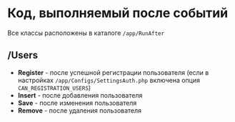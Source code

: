 # Код, выполняемый после событий
Все классы расположены в каталоге `/app/RunAfter`

## /Users
- **Register** - после успешной регистрации пользователя (если в настройках `/app/Configs/SettingsAuth.php` включена опция `CAN_REGISTRATION_USERS`)
- **Insert** - после добавления пользователя
- **Save** - после изменения пользователя
- **Remove** - после удаления пользователя